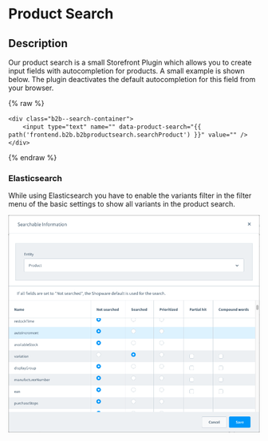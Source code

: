 # Product Search

## Description

Our product search is a small Storefront Plugin which allows you to create input fields with autocompletion for products. 
A small example is shown below. The plugin deactivates the default autocompletion for this field from your browser.

{% raw %}
```twig
<div class="b2b--search-container">
    <input type="text" name="" data-product-search="{{ path('frontend.b2b.b2bproductsearch.searchProduct') }}" value="" />
</div>
```
{% endraw %}

### Elasticsearch

While using Elasticsearch you have to enable the variants filter in the filter menu of the basic settings to show all variants in the product search.

![ProductSearchOptions](/.gitbook/assets/product-search-options.png)